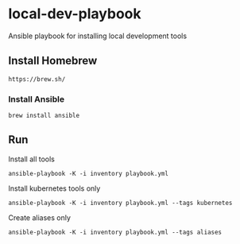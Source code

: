 # local-dev-playbook

Ansible playbook for installing local development tools

## Install Homebrew

`https://brew.sh/`

### Install Ansible

`brew install ansible`

## Run

Install all tools

`ansible-playbook -K -i inventory playbook.yml`

Install kubernetes tools only

`ansible-playbook -K -i inventory playbook.yml --tags kubernetes`

Create aliases only

`ansible-playbook -K -i inventory playbook.yml --tags aliases`

